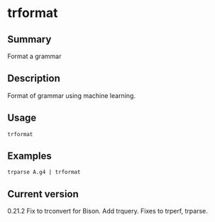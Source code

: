 # trformat

## Summary

Format a grammar

## Description

Format of grammar using machine learning.

## Usage

    trformat

## Examples

    trparse A.g4 | trformat

## Current version

0.21.2 Fix to trconvert for Bison. Add trquery. Fixes to trperf, trparse.
